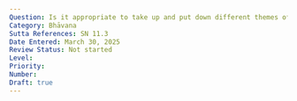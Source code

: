 ```yaml
---
Question: Is it appropriate to take up and put down different themes of meditation?
Category: Bhāvana
Sutta References: SN 11.3
Date Entered: March 30, 2025
Review Status: Not started
Level: 
Priority: 
Number: 
Draft: true
---
```

